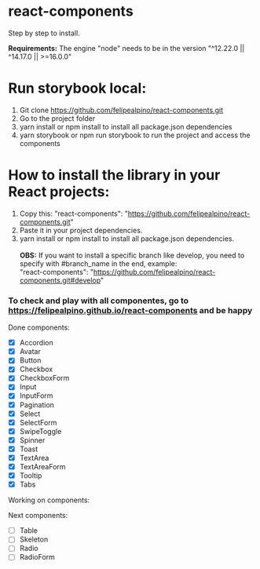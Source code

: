 # react-components

Step by step to install.

**Requirements:** The engine "node" needs to be in the version "^12.22.0 || ^14.17.0 || >=16.0.0"

# Run storybook local: 
1. Git clone https://github.com/felipealpino/react-components.git
2. Go to the project folder
3. yarn install or npm install to install all package.json dependencies
4. yarn storybook or npm run storybook to run the project and access the components

# How to install the library in your React projects: 
1. Copy this: "react-components": "https://github.com/felipealpino/react-components.git"
2. Paste it in your project dependencies.
3. yarn install or npm install to install all package.json dependencies.
<br><br>
**OBS:** If you want to install a specific branch like develop, you need to specify with #branch_name in the end, example:  
"react-components": "https://github.com/felipealpino/react-components.git#develop"

### To check and play with all componentes, go to https://felipealpino.github.io/react-components and be happy


Done components: <br>
- [x] Accordion <br>
- [x] Avatar <br>
- [x] Button <br>
- [x] Checkbox <br>
- [x] CheckboxForm <br>
- [x] Input <br>
- [x] InputForm <br>
- [x] Pagination <br>
- [x] Select <br>
- [x] SelectForm <br>
- [x] SwipeToggle <br>
- [x] Spinner <br>
- [x] Toast <br>
- [x] TextArea <br>
- [x] TextAreaForm <br>
- [x] Tooltip <br>
- [x] Tabs <br>

Working on components: <br>

Next components: <br>
- [ ] Table <br>
- [ ] Skeleton <br>
- [ ] Radio <br>
- [ ] RadioForm <br>
